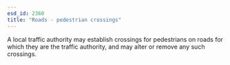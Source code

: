 ```yaml
---
esd_id: 2360
title: "Roads - pedestrian crossings"
---
```


A local traffic authority may establish crossings for pedestrians on roads for which they are the traffic authority, and may alter or remove any such crossings.

